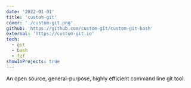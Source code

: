 ```yaml
---
date: '2022-01-01'
title: 'custom-git'
cover: './custom-git.png'
github: 'https://github.com/custom-git/custom-git-bash'
external: 'https://custom-git.io'
tech:
  - git
  - bash
  - fzf
showInProjects: true
---
```


An open source, general-purpose, highly efficient command line git tool.
